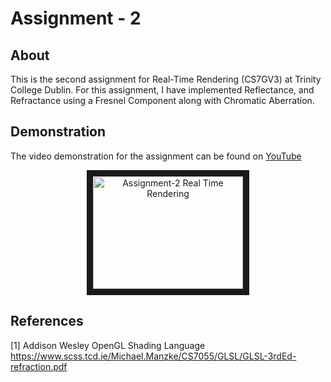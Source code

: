 # Assignment - 2


## About

This is the second assignment for Real-Time Rendering (CS7GV3) at Trinity College Dublin. For this assignment, I have implemented Reflectance, and Refractance using a Fresnel Component along with Chromatic Aberration.

## Demonstration

The video demonstration for the assignment can be found on [YouTube](https://www.youtube.com/watch?v=BHHykm4PXPo)
<p align='center'>
  <a href="http://www.youtube.com/watch?feature=player_embedded&v=BHHykm4PXPo" target="_blank">
      <img src="http://img.youtube.com/vi/BHHykm4PXPo/0.jpg" alt="Assignment-2 Real Time Rendering" width="240" height="180" border="10" />
  </a>
<p>

## References

[1] Addison Wesley OpenGL Shading Language https://www.scss.tcd.ie/Michael.Manzke/CS7055/GLSL/GLSL-3rdEd-refraction.pdf
